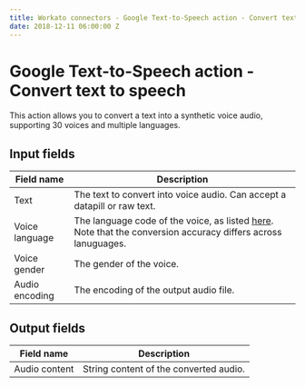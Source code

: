 ```yaml
---
title: Workato connectors - Google Text-to-Speech action - Convert text to speech
date: 2018-12-11 06:00:00 Z
---
```


# Google Text-to-Speech action - Convert text to speech
This action allows you to convert a text into a synthetic voice audio, supporting 30 voices and multiple languages.

## Input fields

| Field name | Description |
|---|---|
| Text | The text to convert into voice audio. Can accept a datapill or raw text. |
| Voice language | The language code of the voice, as listed [here](https://cloud.google.com/speech-to-text/docs/languages). Note that the conversion accuracy differs across lanuguages. |
| Voice gender | The gender of the voice. |
| Audio encoding | The encoding of the output audio file. |

## Output fields

| Field name | Description |
|---|---|
| Audio content | String content of the converted audio. |
